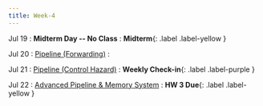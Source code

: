 ```yaml
---
title: Week-4
---
```




Jul 19
: **Midterm Day -- No Class**
  : **Midterm**{: .label .label-yellow }


Jul 20
: [Pipeline (Forwarding)](#)
  : 

Jul 21
: [Pipeline (Control Hazard)](#)
  : **Weekly Check-in**{: .label .label-purple }

Jul 22
: [Advanced Pipeline & Memory System](#)
  : [](#)**HW 3 Due**{: .label .label-yellow }


